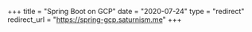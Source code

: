 +++
title = "Spring Boot on GCP"
date = "2020-07-24"
type = "redirect"
redirect_url = "https://spring-gcp.saturnism.me"
+++
